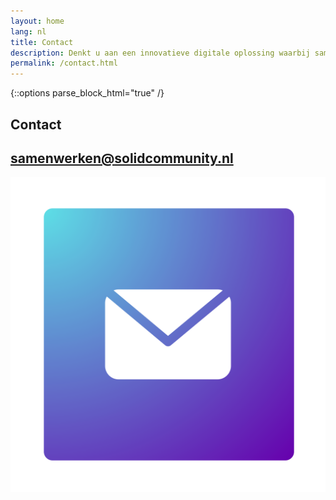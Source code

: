 ```yaml
---
layout: home
lang: nl
title: Contact
description: Denkt u aan een innovatieve digitale oplossing waarbij samenwerking in data belangrijk is? En benieuwd hoe wij uw project mee kunnen ondersteunen en ontwikkelen? Neem contact op via onderstaand mailadres en we nemen contact met u op.
permalink: /contact.html
---
```


{::options parse_block_html="true" /}
<div class="wrapperprojects" markdown="0">
            <div class="projectblock">
             <div class="project_text contact">
              <h2>
Contact
              </h2>
              <h2>
                <a href="mailto:samenwerken@solidcommunity.nl">samenwerken@solidcommunity.nl</a>
                </h2>
              </div>
              <div class="project_img">
                <img src="/img/contact.svg" alt="">
            </div>         
        </div>
</div>
